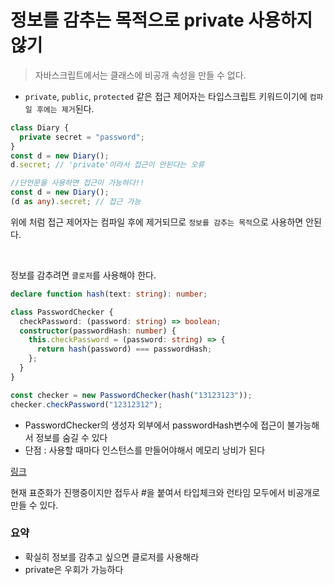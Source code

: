 # 정보를 감추는 목적으로 private 사용하지 않기

> 자바스크립트에서는 클래스에 비공개 속성을 만들 수 없다.

- `private`, `public`, `protected` 같은 접근 제어자는 타입스크립트 키워드이기에 `컴파일 후에는 제거`된다.

```ts
class Diary {
  private secret = "password";
}
const d = new Diary();
d.secret; // 'private'이라서 접근이 안된다는 오류

//단언문을 사용하면 접근이 가능하다!!
const d = new Diary();
(d as any).secret; // 접근 가능
```

위에 처럼 접근 제어자는 컴파일 후에 제거되므로 `정보를 감추는 목적`으로 사용하면 안된다.

<br/>

정보를 감추려면 `클로저`를 사용해야 한다.

```ts
declare function hash(text: string): number;

class PasswordChecker {
  checkPassword: (password: string) => boolean;
  constructor(passwordHash: number) {
    this.checkPassword = (password: string) => {
      return hash(password) === passwordHash;
    };
  }
}

const checker = new PasswordChecker(hash("13123123"));
checker.checkPassword("12312312");
```

- PasswordChecker의 생성자 외부에서 passwordHash변수에 접근이 불가능해서 정보를 숨길 수 있다
- 단점 : 사용할 때마다 인스턴스를 만들어야해서 메모리 낭비가 된다
  <br/>

[링크](https://typescript-kr.github.io/pages/release-notes/typescript-3.8.html#ecmascript-private-fields)

현재 표준화가 진행중이지만 접두사 #을 붙여서 타입체크와 런타임 모두에서 비공개로 만들 수 있다.<br/>

### 요약

- 확실히 정보를 감추고 싶으면 클로저를 사용해라
- private은 우회가 가능하다
